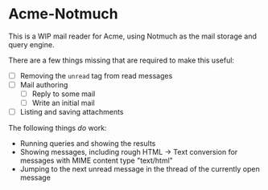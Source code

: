 # Acme-Notmuch

This is a WIP mail reader for Acme, using Notmuch as the mail storage and query engine.

There are a few things missing that are required to make this useful:

* [ ] Removing the `unread` tag from read messages
* [ ] Mail authoring
	* [ ] Reply to some mail
	* [ ] Write an initial mail
* [ ] Listing and saving attachments

The following things _do_ work:

* Running queries and showing the results
* Showing messages, including rough HTML -> Text conversion for messages with MIME content type "text/html"
* Jumping to the next unread message in the thread of the currently open message